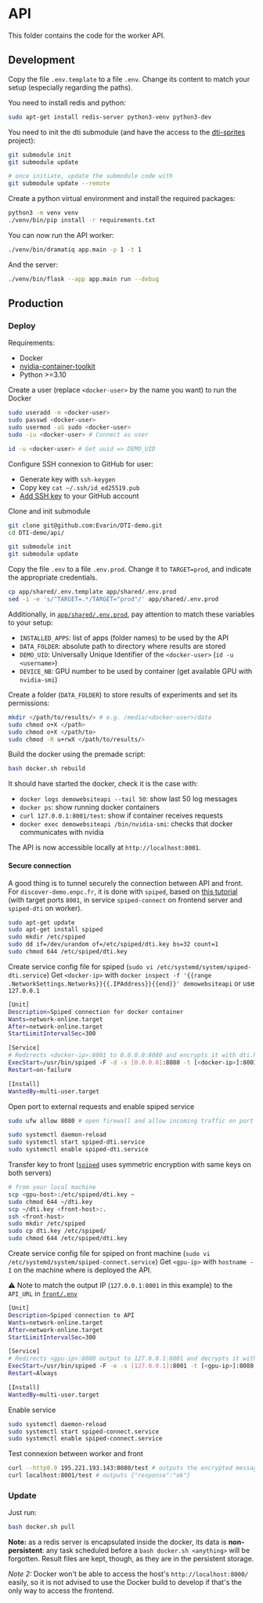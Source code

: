 # API

This folder contains the code for the worker API.

## Development

Copy the file `.env.template` to a file `.env`. Change its content to match your setup (especially regarding the paths).

You need to install redis and python:

```bash
sudo apt-get install redis-server python3-venv python3-dev
```

[//]: # (Configure Redis)
[//]: # (```bash)
[//]: # (# Find config file)
[//]: # (sudo find / -name redis.)
[//]: # (vi <path/to/redis.conf>)
[//]: # (```)
[//]: # (Find &#40;`/` command then type `requirepass`&#41; and modify directive &#40;uncomment and set password&#41;:)
[//]: # (```bash)
[//]: # (requirepass <redis_password>)
[//]: # (```)

You need to init the dti submodule (and have the access to the [dti-sprites](https://github.com/sonatbaltaci/dti-sprites) project):

```bash
git submodule init
git submodule update

# once initiate, update the submodule code with
git submodule update --remote
```

Create a python virtual environment and install the required packages:

```bash
python3 -m venv venv
./venv/bin/pip install -r requirements.txt
```

You can now run the API worker:

```bash
./venv/bin/dramatiq app.main -p 1 -t 1
```

And the server:

```bash
./venv/bin/flask --app app.main run --debug
```

## Production

### Deploy

Requirements:
- Docker
- [nvidia-container-toolkit](https://docs.nvidia.com/datacenter/cloud-native/container-toolkit/latest/install-guide.html)
- Python >=3.10

Create a user (replace `<docker-user>` by the name you want) to run the Docker
```bash
sudo useradd -m <docker-user>
sudo passwd <docker-user>
sudo usermod -aG sudo <docker-user>
sudo -iu <docker-user> # Connect as user

id -u <docker-user> # Get uuid => DEMO_UID
```

Configure SSH connexion to GitHub for user:
- Generate key with `ssh-keygen`
- Copy key `cat ~/.ssh/id_ed25519.pub`
- [Add SSH key](https://github.com/settings/ssh/new) to your GitHub account

Clone and init submodule
```bash
git clone git@github.com:Evarin/DTI-demo.git
cd DTI-demo/api/

git submodule init
git submodule update
```

Copy the file `.env` to a file `.env.prod`. Change it to `TARGET=prod`, and indicate the appropriate credentials.

```bash
cp app/shared/.env.template app/shared/.env.prod
sed -i -e 's/^TARGET=.*/TARGET="prod"/' app/shared/.env.prod
```

Additionally, in [`app/shared/.env.prod`](app/shared/.env.template), pay attention to match these variables to your setup:
- `INSTALLED_APPS`: list of apps (folder names) to be used by the API
- `DATA_FOLDER`: absolute path to directory where results are stored
- `DEMO_UID`: Universally Unique Identifier of the `<docker-user>` (`id -u <username>`)
- `DEVICE_NB`: GPU number to be used by container (get available GPU with `nvidia-smi`)

Create a folder (`DATA_FOLDER`) to store results of experiments and set its permissions:
```bash
mkdir </path/to/results/> # e.g. /media/<docker-user>/data
sudo chmod o+X </path>
sudo chmod o+X </path/to>
sudo chmod -R u+rwX </path/to/results/>
```

Build the docker using the premade script:

```bash
bash docker.sh rebuild
```

It should have started the docker, check it is the case with:
- `docker logs demowebsiteapi --tail 50`: show last 50 log messages
- `docker ps`: show running docker containers
- `curl 127.0.0.1:8001/test`: show if container receives requests
- `docker exec demowebsiteapi /bin/nvidia-smi`: checks that docker communicates with nvidia

The API is now accessible locally at `http://localhost:8001`.

#### Secure connection

A good thing is to tunnel securely the connection between API and front. For `discover-demo.enpc.fr`, it is done with `spiped`, based on [this tutorial](https://www.digitalocean.com/community/tutorials/how-to-encrypt-traffic-to-redis-with-spiped-on-ubuntu-16-04)
(with target ports `8001`, in service `spiped-connect` on frontend server and `spiped-dti` on worker).

```bash
sudo apt-get update
sudo apt-get install spiped
sudo mkdir /etc/spiped
sudo dd if=/dev/urandom of=/etc/spiped/dti.key bs=32 count=1
sudo chmod 644 /etc/spiped/dti.key
```

Create service config file for spiped (`sudo vi /etc/systemd/system/spiped-dti.service`)
Get `<docker-ip>` with `docker inspect -f '{{range .NetworkSettings.Networks}}{{.IPAddress}}{{end}}' demowebsiteapi` or use `127.0.0.1`

```bash
[Unit]
Description=Spiped connection for docker container
Wants=network-online.target
After=network-online.target
StartLimitIntervalSec=300

[Service]
# Redirects <docker-ip>:8001 to 0.0.0.0:8080 and encrypts it with dti.key on the way
ExecStart=/usr/bin/spiped -F -d -s [0.0.0.0]:8080 -t [<docker-ip>]:8001 -k /etc/spiped/dti.key
Restart=on-failure

[Install]
WantedBy=multi-user.target
```

Open port to external requests and enable spiped service
```bash
sudo ufw allow 8080 # open firewall and allow incoming traffic on port 8080

sudo systemctl daemon-reload
sudo systemctl start spiped-dti.service
sudo systemctl enable spiped-dti.service
```

Transfer key to front ([`spiped`](https://github.com/tarsnap/spiped) uses symmetric encryption with same keys on both servers)
```bash
# from your local machine
scp <gpu-host>:/etc/spiped/dti.key ~
sudo chmod 644 ~/dti.key
scp ~/dti.key <front-host>:.
ssh <front-host>
sudo mkdir /etc/spiped
sudo cp dti.key /etc/spiped/
sudo chmod 644 /etc/spiped/dti.key
```

Create service config file for spiped on front machine (`sudo vi /etc/systemd/system/spiped-connect.service`)
Get `<gpu-ip>` with `hostname -I` on the machine where is deployed the API.

⚠️ Note to match the output IP (`127.0.0.1:8001` in this example) to the `API_URL` in [`front/.env`](../front/.env)

```bash
[Unit]
Description=Spiped connection to API
Wants=network-online.target
After=network-online.target
StartLimitIntervalSec=300

[Service]
# Redirects <gpu-ip>:8080 output to 127.0.0.1:8001 and decrypts it with dti.key on the way
ExecStart=/usr/bin/spiped -F -e -s [127.0.0.1]:8001 -t [<gpu-ip>]:8080 -k /etc/spiped/dti.key
Restart=Always

[Install]
WantedBy=multi-user.target
```

Enable service
```bash
sudo systemctl daemon-reload
sudo systemctl start spiped-connect.service
sudo systemctl enable spiped-connect.service
```

Test connexion between worker and front
```bash
curl --http0.9 195.221.193.143:8080/test # outputs the encrypted message
curl localhost:8001/test # outputs {"response":"ok"}
```

### Update

Just run:

```bash
bash docker.sh pull
```

**Note:** as a redis server is encapsulated inside the docker, its data is **non-persistent**: any task scheduled before a `bash docker.sh <anything>` will be forgotten. Result files are kept, though, as they are in the persistent storage.

*Note 2:* Docker won't be able to access the host's `http://localhost:8000/` easily, so it is not advised to use the Docker build to develop if that's the only way to access the frontend.
